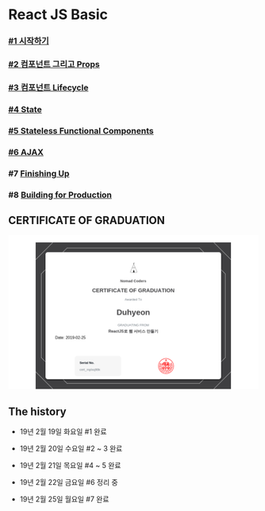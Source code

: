 # React JS Basic

### [#1 시작하기](document/reactJsBasic01.md)

### [#2 컴포넌트 그리고 Props](document/reactJsBasic02.md)

### [#3 컴포넌트 Lifecycle](document/reactJsBasic03.md)

### [#4 State](document/reactJsBasic04.md)

### [#5 Stateless Functional Components](document/reactJsBasic05.md)

### [#6 AJAX](document/reactJsBasic06.md)

### #7 [Finishing Up](document/reactJsBasic07.md)

### #8 [Building for Production](document/reactJsBasic08.md)

## CERTIFICATE OF GRADUATION

![React JS Basic](certificate-of-completion-for-reactjs.png)

## The history

- 19년 2월 19일 화요일 #1 완료

- 19년 2월 20일 수요일 #2 ~ 3 완료

- 19년 2월 21일 목요일 #4 ~ 5 완료

- 19년 2월 22일 금요일 #6 정리 중

- 19년 2월 25일 월요일 #7 완료